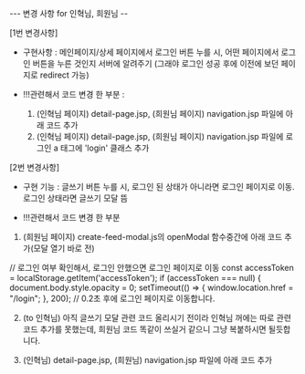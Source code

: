 
--- 변경 사항 for 인혁님, 희원님 --

[1번 변경사항]
- 구현사항 : 메인페이지/상세 페이지에서 로그인 버튼 누를 시, 어떤 페이지에서 로그인 버튼을 누른 것인지 서버에 알려주기
            (그래야 로그인 성공 후에 이전에 보던 페이지로 redirect 가능)

- !!!관련해서 코드 변경 한 부분 :
  1. (인혁님 페이지) detail-page.jsp, (희원님 페이지) navigation.jsp 파일에 아래 코드 추가
     <script type="module" src="/js/components/login-redirect.js" defer></script>
  2. (인혁님 페이지) detail-page.jsp, (희원님 페이지) navigation.jsp 파일에 로그인 a 태그에 'login' 클래스 추가


[2번 변경사항]
- 구현 기능 : 글쓰기 버튼 누를 시, 로그인 된 상태가 아니라면 로그인 페이지로 이동.
            로그인 상태라면 글쓰기 모달 뜸

- !!!관련해서 코드 변경 한 부분
1. (희원님 페이지) create-feed-modal.js의 openModal 함수중간에 아래 코드 추가(모달 열기 바로 전)
  
// 로그인 여부 확인해서, 로그인 안했으면 로그인 페이지로 이동
const accessToken = localStorage.getItem('accessToken');
if (accessToken === null) {
    document.body.style.opacity = 0; 
    setTimeout(() => {
    window.location.href = "/login";
}, 200); // 0.2초 후에 로그인 페이지로 이동합니다.

2. (to 인혁님) 아직 글쓰기 모달 관련 코드 올리시기 전이라 인혁님 꺼에는 따로 관련 코드 추가를 못했는데,
희원님 코드 똑같이 쓰실거 같으니 그냥 복붙하시면 될듯합니다.

3. (인혁님) detail-page.jsp, (희원님) navigation.jsp 파일에 아래 코드 추가
   <script type="module" src="/js/components/check-login-or-not.js" defer></script>



